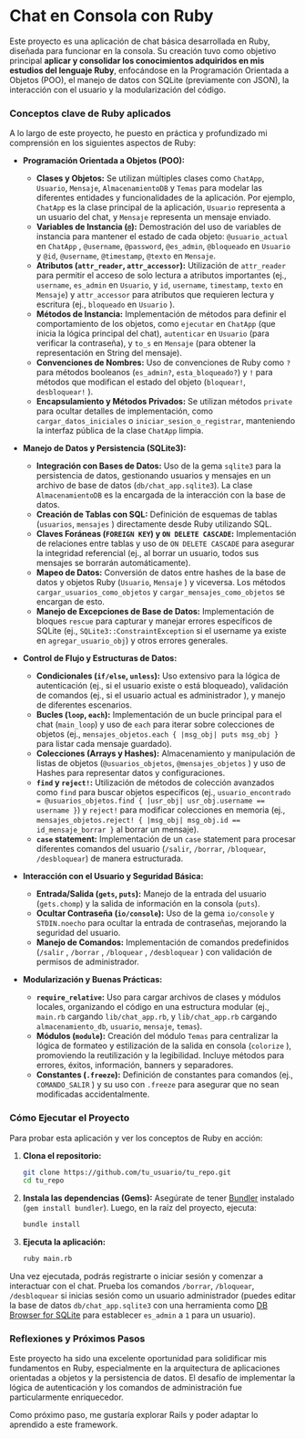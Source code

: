 # Chat en Consola con Ruby

Este proyecto es una aplicación de chat básica desarrollada en Ruby, diseñada para funcionar en la consola. Su creación tuvo como objetivo principal **aplicar y consolidar los conocimientos adquiridos en mis estudios del lenguaje Ruby**, enfocándose en la Programación Orientada a Objetos (POO), el manejo de datos con SQLite (previamente con JSON), la interacción con el usuario y la modularización del código.

### Conceptos clave de Ruby aplicados

A lo largo de este proyecto, he puesto en práctica y profundizado mi comprensión en los siguientes aspectos de Ruby:

* **Programación Orientada a Objetos (POO):**
    * **Clases y Objetos:** Se utilizan múltiples clases como `ChatApp`, `Usuario`, `Mensaje`, `AlmacenamientoDB` y `Temas` para modelar las diferentes entidades y funcionalidades de la aplicación. Por ejemplo, `ChatApp` es la clase principal de la aplicación, `Usuario` representa a un usuario del chat, y `Mensaje` representa un mensaje enviado.
    * **Variables de Instancia (`@`):** Demostración del uso de variables de instancia para mantener el estado de cada objeto: `@usuario_actual` en `ChatApp` , `@username`, `@password`, `@es_admin`, `@bloqueado` en `Usuario` y `@id`, `@username`, `@timestamp`, `@texto` en `Mensaje`.
    * **Atributos (`attr_reader`, `attr_accessor`):** Utilización de `attr_reader` para permitir el acceso de solo lectura a atributos importantes (ej., `username`, `es_admin` en `Usuario`, y `id`, `username`, `timestamp`, `texto` en `Mensaje`) y `attr_accessor` para atributos que requieren lectura y escritura (ej., `bloqueado` en `Usuario` ).
    * **Métodos de Instancia:** Implementación de métodos para definir el comportamiento de los objetos, como `ejecutar` en `ChatApp` (que inicia la lógica principal del chat), `autenticar` en `Usuario` (para verificar la contraseña), y `to_s` en `Mensaje` (para obtener la representación en String del mensaje).
    * **Convenciones de Nombres:** Uso de convenciones de Ruby como `?` para métodos booleanos (`es_admin?`, `esta_bloqueado?`) y `!` para métodos que modifican el estado del objeto (`bloquear!`, `desbloquear!` ).
    * **Encapsulamiento y Métodos Privados:** Se utilizan métodos `private`  para ocultar detalles de implementación, como `cargar_datos_iniciales`  o `iniciar_sesion_o_registrar`, manteniendo la interfaz pública de la clase `ChatApp` limpia.

* **Manejo de Datos y Persistencia (SQLite3):**
    * **Integración con Bases de Datos:** Uso de la gema `sqlite3`  para la persistencia de datos, gestionando usuarios y mensajes en un archivo de base de datos (`db/chat_app.sqlite3`). La clase `AlmacenamientoDB` es la encargada de la interacción con la base de datos.
    * **Creación de Tablas con SQL:** Definición de esquemas de tablas (`usuarios`, `mensajes` ) directamente desde Ruby utilizando SQL.
    * **Claves Foráneas (`FOREIGN KEY`) y `ON DELETE CASCADE`:** Implementación de relaciones entre tablas y uso de `ON DELETE CASCADE` para asegurar la integridad referencial (ej., al borrar un usuario, todos sus mensajes se borrarán automáticamente).
    * **Mapeo de Datos:** Conversión de datos entre hashes de la base de datos y objetos Ruby (`Usuario`, `Mensaje` ) y viceversa. Los métodos `cargar_usuarios_como_objetos`  y `cargar_mensajes_como_objetos`  se encargan de esto.
    * **Manejo de Excepciones de Base de Datos:** Implementación de bloques `rescue` para capturar y manejar errores específicos de SQLite (ej., `SQLite3::ConstraintException` si el username ya existe en `agregar_usuario_obj`) y otros errores generales.

* **Control de Flujo y Estructuras de Datos:**
    * **Condicionales (`if/else`, `unless`):** Uso extensivo para la lógica de autenticación (ej., si el usuario existe o está bloqueado), validación de comandos (ej., si el usuario actual es administrador ), y manejo de diferentes escenarios.
    * **Bucles (`loop`, `each`):** Implementación de un bucle principal para el chat (`main_loop`)  y uso de `each` para iterar sobre colecciones de objetos (ej., `mensajes_objetos.each { |msg_obj| puts msg_obj }` para listar cada mensaje guardado).
    * **Colecciones (Arrays y Hashes):** Almacenamiento y manipulación de listas de objetos (`@usuarios_objetos`, `@mensajes_objetos` ) y uso de Hashes para representar datos y configuraciones.
    * **`find` y `reject!`:** Utilización de métodos de colección avanzados como `find` para buscar objetos específicos (ej., `usuario_encontrado = @usuarios_objetos.find { |usr_obj| usr_obj.username == username }`) y `reject!` para modificar colecciones en memoria (ej., `mensajes_objetos.reject! { |msg_obj| msg_obj.id == id_mensaje_borrar }` al borrar un mensaje).
    * **`case` statement:** Implementación de un `case` statement para procesar diferentes comandos del usuario (`/salir`, `/borrar`, `/bloquear`, `/desbloquear`) de manera estructurada.

* **Interacción con el Usuario y Seguridad Básica:**
    * **Entrada/Salida (`gets`, `puts`):** Manejo de la entrada del usuario (`gets.chomp`) y la salida de información en la consola (`puts`).
    * **Ocultar Contraseña (`io/console`):** Uso de la gema `io/console` y `STDIN.noecho`  para ocultar la entrada de contraseñas, mejorando la seguridad del usuario.
    * **Manejo de Comandos:** Implementación de comandos predefinidos (`/salir` , `/borrar` , `/bloquear` , `/desbloquear` ) con validación de permisos de administrador.

* **Modularización y Buenas Prácticas:**
    * **`require_relative`:** Uso para cargar archivos de clases y módulos locales, organizando el código en una estructura modular (ej., `main.rb` cargando `lib/chat_app.rb`, y `lib/chat_app.rb` cargando `almacenamiento_db`, `usuario`, `mensaje`, `temas`).
    * **Módulos (`module`):** Creación del módulo `Temas`  para centralizar la lógica de formateo y estilización de la salida en consola (`colorize` ), promoviendo la reutilización y la legibilidad. Incluye métodos para errores, éxitos, información, banners y separadores.
    * **Constantes (`.freeze`):** Definición de constantes para comandos (ej., `COMANDO_SALIR` ) y su uso con `.freeze` para asegurar que no sean modificadas accidentalmente.

### Cómo Ejecutar el Proyecto

Para probar esta aplicación y ver los conceptos de Ruby en acción:

1.  **Clona el repositorio:**
    ```bash
    git clone https://github.com/tu_usuario/tu_repo.git
    cd tu_repo
    ```
2.  **Instala las dependencias (Gems):**
    Asegúrate de tener [Bundler](https://bundler.io/) instalado (`gem install bundler`). Luego, en la raíz del proyecto, ejecuta:
    ```bash
    bundle install
    ```
3.  **Ejecuta la aplicación:**
    ```bash
    ruby main.rb
    ```

Una vez ejecutada, podrás registrarte o iniciar sesión y comenzar a interactuar con el chat. Prueba los comandos `/borrar`, `/bloquear`, `/desbloquear` si inicias sesión como un usuario administrador (puedes editar la base de datos `db/chat_app.sqlite3` con una herramienta como [DB Browser for SQLite](https://sqlitebrowser.org/) para establecer `es_admin` a `1` para un usuario).

### Reflexiones y Próximos Pasos

Este proyecto ha sido una excelente oportunidad para solidificar mis fundamentos en Ruby, especialmente en la arquitectura de aplicaciones orientadas a objetos y la persistencia de datos. El desafío de implementar la lógica de autenticación y los comandos de administración fue particularmente enriquecedor.

Como próximo paso, me gustaría explorar Rails y poder adaptar lo aprendido a este framework.
